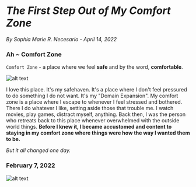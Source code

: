 # *The First Step Out of My Comfort Zone*
*By Sophia Marie R. Necesario - April 14, 2022*

### Ah ~ Comfort Zone

`Comfort Zone` - a place where we feel **safe** and by the word, **comfortable**.

![alt text](https://i.pinimg.com/564x/84/4d/95/844d95529c1fb635bb7c26f436e73e50.jpg)

I love this place. It's my safehaven. It's a place where I don't feel pressured to do something I do not want. It's my "Domain Expansion". My comfort zone is a place where I escape to whenever I feel stressed and bothered. There I do whatever I like, setting aside those that trouble me. I watch movies, play games, distract myself, anything. Back then, I was the person who retreats back to this place whenever overwhelmed with the outside world things. **Before I knew it, I became accustomed and content to staying in my comfort zone where things were how the way I wanted them to be.**

*But it all changed one day.*

### February 7, 2022 

![alt text](https://i.pinimg.com/564x/2b/a7/e2/2ba7e29bccac75466bc47f4e9f090f51.jpg)

